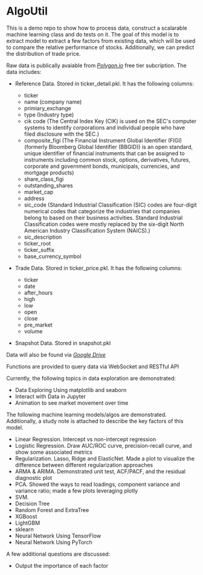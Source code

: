 # AlgoUtil

This is a demo repo to show how to process data, construct a scalarable machine learning class and do tests on it. The goal of this model is to extract model to extract a few factors from existing data, which will be used to compare the relative performance of stocks. Additionally, we can predict the distribution of trade price. 

Raw data is publically avaiable from *[Polygon.io](https://polygon.io/)* free tier subcription. The data includes: 
- Reference Data. Stored in ticker_detail.pkl. It has the following columns: 
    - ticker
    - name (company name)
    - primiary_exchange
    - type (Industry type)
    - cik code (The Central Index Key (CIK) is used on the SEC's computer systems to identify corporations and individual people who have filed disclosure with the SEC.)
    - composite_figi (The Financial Instrument Global Identifier (FIGI) (formerly Bloomberg Global Identifier (BBGID)) is an open standard, unique identifier of financial instruments that can be assigned to instruments including common stock, options, derivatives, futures, corporate and government bonds, municipals, currencies, and mortgage products)
    - share_class_figi
    - outstanding_shares
    - market_cap
    - address
    - sic_code (Standard Industrial Classification (SIC) codes are four-digit numerical codes that categorize the industries that companies belong to based on their business activities. Standard Industrial Classification codes were mostly replaced by the six-digit North American Industry Classification System (NAICS).)
    - sic_description
    - ticker_root
    - ticker_suffix
    - base_currency_symbol
    
- Trade Data. Stored in ticker_price.pkl. It has the following columns: 
    - ticker
    - date
    - after_hours
    - high
    - low
    - open
    - close
    - pre_market
    - volume
- Snapshot Data. Stored in snapshot.pkl

Data will also be found via *[Google Drive](https://drive.google.com/drive/folders/1MbLXsBuGxRpc2FpT7w4tRRhMNtzDj3RH?usp=sharing)*

Functions are provided to query data via WebSocket and RESTful API

Currently, the following topics in data exploration are demonstrated: 
- Data Exploring Using matplotlib and seaborn
- Interact with Data in Jupyter
- Animation to see market movement over time

The following machine learning models/algos are demonstrated. Additionally, a study note is attached to describe the key factors of this model.  
- Linear Regression. Intercept vs non-intercept regression
- Logistic Regression. Draw AUC/ROC curve, precision-recall curve, and show some associated metrics 
- Regularization. Lasso, Ridge and ElasticNet. Made a plot to visualize the difference between different regularization approaches
- ARMA & ARIMA. Demonstrated unit test, ACF/PACF, and the residual diagnostic plot
- PCA. Showed the ways to read loadings, component variance and variance ratio; made a few plots leveraging plotly 
- SVM. 
- Decision Tree
- Random Forest and ExtraTree
- XGBoost
- LightGBM
- sklearn
- Neural Network Using TensorFlow
- Neural Network Using PyTorch

A few additional questions are discussed: 
- Output the importance of each factor
